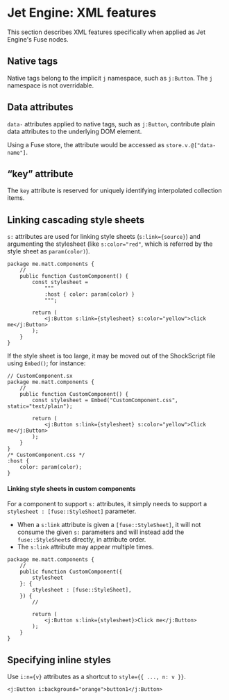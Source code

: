 # Jet Engine: XML features

This section describes XML features specifically when applied as Jet Engine's Fuse nodes.

## Native tags

Native tags belong to the implicit `j` namespace, such as `j:Button`. The `j` namespace is not overridable.

## Data attributes

`data-` attributes applied to native tags, such as `j:Button`, contribute plain data attributes to the underlying DOM element.

Using a Fuse store, the attribute would be accessed as `store.v.@["data-name"]`.

## “key” attribute

The `key` attribute is reserved for uniquely identifying interpolated collection items.

## Linking cascading style sheets

`s:` attributes are used for linking style sheets (`s:link={source}`) and argumenting the stylesheet (like `s:color="red"`, which is referred by the style sheet as `param(color)`).

```
package me.matt.components {
    //
    public function CustomComponent() {
        const stylesheet =
            """
            :host { color: param(color) }
            """;

        return (
            <j:Button s:link={stylesheet} s:color="yellow">click me</j:Button>
        );
    }
}
```

If the style sheet is too large, it may be moved out of the ShockScript file using `Embed()`; for instance:

```plain
// CustomComponent.sx
package me.matt.components {
    //
    public function CustomComponent() {
        const stylesheet = Embed("CustomComponent.css", static="text/plain");

        return (
            <j:Button s:link={stylesheet} s:color="yellow">Click me</j:Button>
        );
    }
}
/* CustomComponent.css */
:host {
    color: param(color);
}
```

#### Linking style sheets in custom components

For a component to support `s:` attributes, it simply needs to support a `stylesheet : [fuse::StyleSheet]` parameter.

- When a `s:link` attribute is given a `[fuse::StyleSheet]`, it will not consume the given `s:` parameters and will instead add the `fuse::StyleSheet`s directly, in attribute order.
- The `s:link` attribute may appear multiple times.

```
package me.matt.components {
    //
    public function CustomComponent({
        stylesheet
    }: {
        stylesheet : [fuse::StyleSheet],
    }) {
        //

        return (
            <j:Button s:link={stylesheet}>Click me</j:Button>
        );
    }
}
```

## Specifying inline styles

Use `i:n={v}` attributes as a shortcut to `style={{ ..., n: v }}`.

```
<j:Button i:background="orange">button1</j:Button>
```